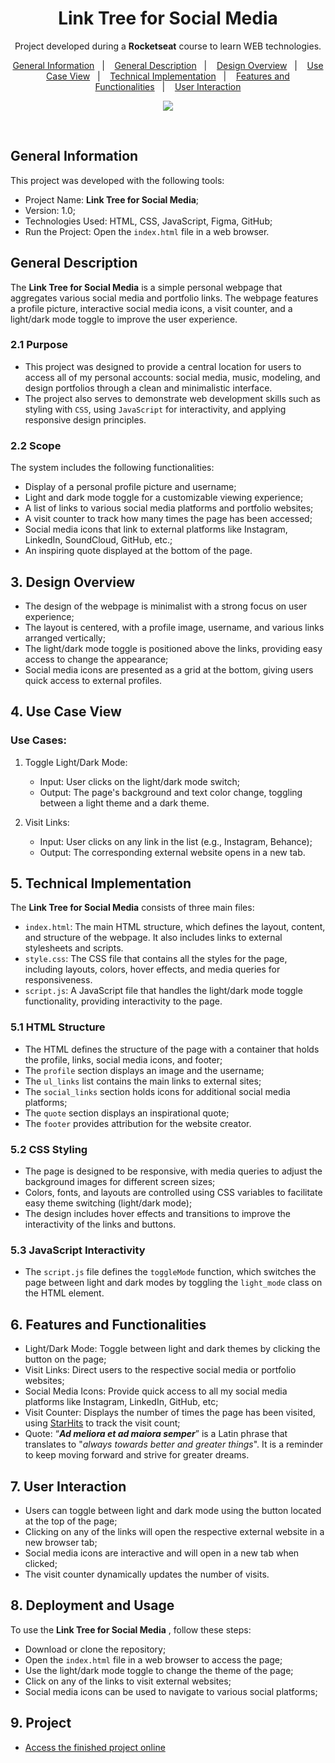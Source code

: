 <h1 align="center"> Link Tree for Social Media </h1>

<p align="center">
Project developed during a <strong>Rocketseat</strong> course to learn WEB technologies. <br/>
</p>

<p align="center">
  <a href="#1.-general-information">General Information</a>&nbsp;&nbsp;&nbsp;|&nbsp;&nbsp;&nbsp;
  <a href="#2.-general-description">General Description</a>&nbsp;&nbsp;&nbsp;|&nbsp;&nbsp;&nbsp;
  <a href="#3.-design-overview">Design Overview</a>&nbsp;&nbsp;&nbsp;|&nbsp;&nbsp;&nbsp;
  <a href="#4.-use-case-view">Use Case View</a>&nbsp;&nbsp;&nbsp;|&nbsp;&nbsp;&nbsp;
  <a href="#5.-technical-implementation">Technical Implementation</a>&nbsp;&nbsp;&nbsp;|&nbsp;&nbsp;&nbsp;
  <a href="#6.-features-and-functionalities">Features and Functionalities</a>&nbsp;&nbsp;&nbsp;|&nbsp;&nbsp;&nbsp;
  <a href="#7.-user-interaction">User Interaction</a>
</p>

<p align="center">
  <a href="https://hits.seeyoufarm.com"><img src="https://hits.seeyoufarm.com/api/count/incr/badge.svg?url=https%3A%2F%2Fwww.giacomosalsano.com&count_bg=%23000000&title_bg=%23555555&icon=&icon_color=%23E7E7E7&title=visits&edge_flat=false"/></a>
</p>

<br>

## General Information

This project was developed with the following tools:

- Project Name: **Link Tree for Social Media**;
- Version: 1.0;
- Technologies Used: HTML, CSS, JavaScript, Figma, GitHub;
- Run the Project: Open the `index.html` file in a web browser.


## General Description
The **Link Tree for Social Media** is a simple personal webpage that aggregates various social media and portfolio links. The webpage features a profile picture, interactive social media icons, a visit counter, and a light/dark mode toggle to improve the user experience.

### 2.1 Purpose
- This project was designed to provide a central location for users to access all of my personal accounts: social media, music, modeling, and design portfolios through a clean and minimalistic interface.
- The project also serves to demonstrate web development skills such as styling with `CSS`, using `JavaScript` for interactivity, and applying responsive design principles.

### 2.2 Scope
The system includes the following functionalities:

- Display of a personal profile picture and username;
- Light and dark mode toggle for a customizable viewing experience;
- A list of links to various social media platforms and portfolio websites;
- A visit counter to track how many times the page has been accessed;
- Social media icons that link to external platforms like Instagram, LinkedIn, SoundCloud, GitHub, etc.;
- An inspiring quote displayed at the bottom of the page.

## 3. Design Overview
- The design of the webpage is minimalist with a strong focus on user experience;
- The layout is centered, with a profile image, username, and various links arranged vertically;
- The light/dark mode toggle is positioned above the links, providing easy access to change the appearance;
- Social media icons are presented as a grid at the bottom, giving users quick access to external profiles.

## 4. Use Case View
### Use Cases:
1. Toggle Light/Dark Mode:
    - Input: User clicks on the light/dark mode switch;
    - Output: The page's background and text color change, toggling between a light theme and a dark theme.

2. Visit Links:
    - Input: User clicks on any link in the list (e.g., Instagram, Behance);
    - Output: The corresponding external website opens in a new tab.


## 5. Technical Implementation
The **Link Tree for Social Media** consists of three main files:

- `index.html`: The main HTML structure, which defines the layout, content, and structure of the webpage. It also includes links to external stylesheets and scripts.
- `style.css`: The CSS file that contains all the styles for the page, including layouts, colors, hover effects, and media queries for responsiveness.
- `script.js`: A JavaScript file that handles the light/dark mode toggle functionality, providing interactivity to the page.

### 5.1 HTML Structure
- The HTML defines the structure of the page with a container that holds the profile, links, social media icons, and footer;
- The `profile` section displays an image and the username;
- The `ul_links` list contains the main links to external sites;
- The `social_links` section holds icons for additional social media platforms;
- The `quote` section displays an inspirational quote;
- The `footer` provides attribution for the website creator.

### 5.2 CSS Styling
- The page is designed to be responsive, with media queries to adjust the background images for different screen sizes;
- Colors, fonts, and layouts are controlled using CSS variables to facilitate easy theme switching (light/dark mode);
- The design includes hover effects and transitions to improve the interactivity of the links and buttons.

### 5.3 JavaScript Interactivity
- The `script.js` file defines the `toggleMode` function, which switches the page between light and dark modes by toggling the `light_mode` class on the HTML element.

## 6. Features and Functionalities
- Light/Dark Mode: Toggle between light and dark themes by clicking the button on the page;
- Visit Links: Direct users to the respective social media or portfolio websites;
- Social Media Icons: Provide quick access to all my social media platforms like Instagram, LinkedIn, GitHub, etc;
- Visit Counter: Displays the number of times the page has been visited, using [StarHits](https://hits.seeyoufarm.com/) to track the visit count;
- Quote: “**_Ad meliora et ad maiora semper_**” is a Latin phrase that translates to "_always towards better and greater things_". It is a reminder to keep moving forward and strive for greater dreams.

## 7. User Interaction
- Users can toggle between light and dark mode using the button located at the top of the page;
- Clicking on any of the links will open the respective external website in a new browser tab;
- Social media icons are interactive and will open in a new tab when clicked;
- The visit counter dynamically updates the number of visits.

## 8. Deployment and Usage
To use the **Link Tree for Social Media** , follow these steps:

- Download or clone the repository;
- Open the `index.html` file in a web browser to access the page;
- Use the light/dark mode toggle to change the theme of the page;
- Click on any of the links to visit external websites;
- Social media icons can be used to navigate to various social platforms;

## 9. Project

- [Access the finished project online](https://giacomosalsano.com)


